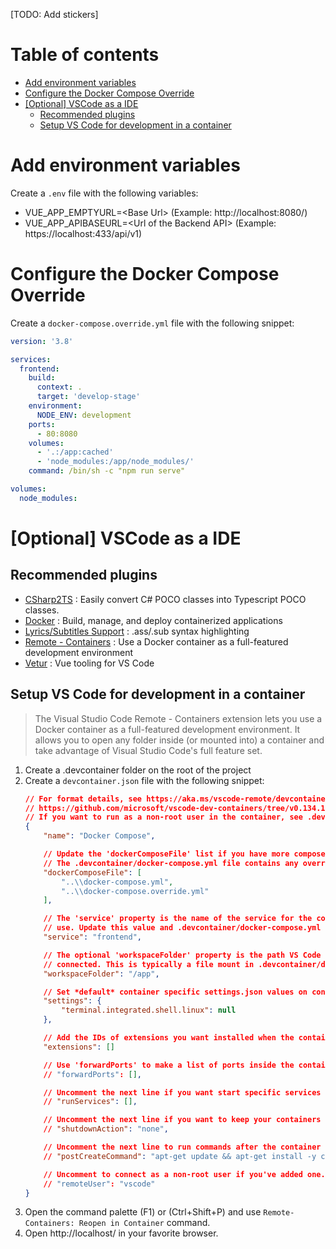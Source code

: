 [TODO: Add stickers]

# Table of contents

  * [Add environment variables](#add-environment-variables)
  * [Configure the Docker Compose Override](#configure-the-docker-compose-override)
  * [[Optional] VSCode as a IDE](#optional-vscode-as-a-ide)
    * [Recommended plugins](#recommended-plugins)
    * [Setup VS Code for development in a container](#setup-vs-code-for-development-in-a-container)

# Add environment variables

Create a `.env` file with the following variables:
- VUE_APP_EMPTYURL=\<Base Url\> (Example: http://localhost:8080/)
- VUE_APP_APIBASEURL=\<Url of the Backend API\> (Example: https://localhost:433/api/v1)

# Configure the Docker Compose Override

Create a `docker-compose.override.yml` file with the following snippet:

  ```YAML
  version: '3.8'

  services:
    frontend:
      build:
        context: .
        target: 'develop-stage'
      environment:
        NODE_ENV: development
      ports:
        - 80:8080
      volumes:
        - '.:/app:cached'
        - 'node_modules:/app/node_modules/'
      command: /bin/sh -c "npm run serve"

  volumes:
    node_modules:
  ```

# [Optional] VSCode as a IDE

## Recommended plugins

- [CSharp2TS](https://marketplace.visualstudio.com/items?itemName=rafaelsalguero.csharp2ts) : Easily convert C# POCO classes into Typescript POCO classes. 
- [Docker](https://marketplace.visualstudio.com/items?itemName=ms-azuretools.vscode-docker) : Build, manage, and deploy containerized applications
- [Lyrics/Subtitles Support](https://marketplace.visualstudio.com/items?itemName=Aster.vscode-subtitles) : .ass/.sub syntax highlighting
- [Remote - Containers](https://marketplace.visualstudio.com/items?itemName=ms-vscode-remote.remote-containers) : Use a Docker container as a full-featured development environment
- [Vetur](https://marketplace.visualstudio.com/items?itemName=octref.vetur) : Vue tooling for VS Code

## Setup VS Code for development in a container

>  The Visual Studio Code Remote - Containers extension lets you use a Docker container as a full-featured development environment. It allows you to open any folder inside (or mounted into) a container and take advantage of Visual Studio Code's full feature set.

1. Create a .devcontainer folder on the root of the project
2. Create a `devcontainer.json` file with the following snippet:
    ```JSON
    // For format details, see https://aka.ms/vscode-remote/devcontainer.json or this file's README at:
    // https://github.com/microsoft/vscode-dev-containers/tree/v0.134.1/containers/docker-existing-docker-compose
    // If you want to run as a non-root user in the container, see .devcontainer/docker-compose.yml.
    {
        "name": "Docker Compose",

        // Update the 'dockerComposeFile' list if you have more compose files or use different names.
        // The .devcontainer/docker-compose.yml file contains any overrides you need/want to make.
        "dockerComposeFile": [
            "..\\docker-compose.yml",
            "..\\docker-compose.override.yml"
        ],

        // The 'service' property is the name of the service for the container that VS Code should
        // use. Update this value and .devcontainer/docker-compose.yml to the real service name.
        "service": "frontend",

        // The optional 'workspaceFolder' property is the path VS Code should open by default when
        // connected. This is typically a file mount in .devcontainer/docker-compose.yml
        "workspaceFolder": "/app",

        // Set *default* container specific settings.json values on container create.
        "settings": {
            "terminal.integrated.shell.linux": null
        },

        // Add the IDs of extensions you want installed when the container is created.
        "extensions": []

        // Use 'forwardPorts' to make a list of ports inside the container available locally.
        // "forwardPorts": [],

        // Uncomment the next line if you want start specific services in your Docker Compose config.
        // "runServices": [],

        // Uncomment the next line if you want to keep your containers running after VS Code shuts down.
        // "shutdownAction": "none",

        // Uncomment the next line to run commands after the container is created - for example installing curl.
        // "postCreateCommand": "apt-get update && apt-get install -y curl",

        // Uncomment to connect as a non-root user if you've added one. See https://aka.ms/vscode-remote/containers/non-root.
        // "remoteUser": "vscode"
    }
    ```
4. Open the command palette (F1) or (Ctrl+Shift+P) and use `Remote-Containers: Reopen in Container` command.
5. Open http://localhost/ in your favorite browser.
